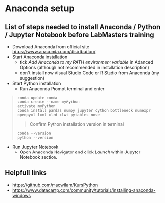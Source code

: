 # Anaconda setup
## List of steps needed to install Anaconda / Python / Jupyter Notebook before LabMasters training
* Download Anaconda from official site https://www.anaconda.com/distribution/
* Start Anaconda installation
    - tick *Add Anaconda to my PATH environment variable* in Adanced Options (although not recommended in installation description)
    - don't install now Visual Studio Code or R Studio from Anaconda (my suggestion)
* Start Python installation
    - Run Anaconda Prompt terminal and enter
> ``` 
> conda update conda
> conda create --name myPython
> activate myPython
> conda install pandas numpy jupyter cython bottleneck numexpr openpyxl lxml xlrd xlwt pytables nose
> ```
> > Confirm Python installation version in terminal
> ```
> conda --version
> python --version
> ```
* Run Jupyter Notebook
    - Open Anaconda Navigator and click *Launch* within Jupyter Notebook section.
## Helpfull links
* https://github.com/macwilam/KursPython
* https://www.datacamp.com/community/tutorials/installing-anaconda-windows